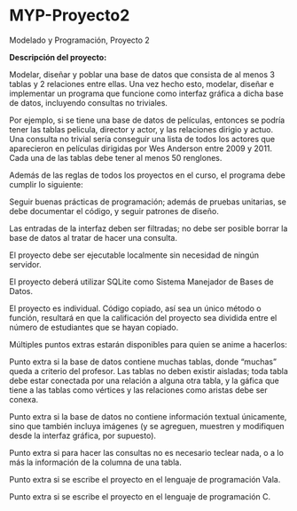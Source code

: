 # MYP-Proyecto2

Modelado y Programación, Proyecto 2

<strong>Descripción del proyecto:</strong>

Modelar, diseñar y poblar una base de datos que consista de al menos 3 tablas y 2 relaciones entre ellas. Una vez hecho esto, modelar, diseñar e implementar un programa que funcione como interfaz gráfica a dicha base de datos, incluyendo consultas no triviales.

Por ejemplo, si se tiene una base de datos de películas, entonces se podría tener las tablas pelicula, director y actor, y las relaciones dirigio y actuo. Una consulta no trivial sería conseguir una lista de todos los actores que aparecieron en películas dirigidas por Wes Anderson entre 2009 y 2011. Cada una de las tablas debe tener al menos 50 renglones.

Además de las reglas de todos los proyectos en el curso, el programa debe cumplir lo siguiente:

Seguir buenas prácticas de programación; además de pruebas unitarias, se debe documentar el código, y seguir patrones de diseño.

Las entradas de la interfaz deben ser filtradas; no debe ser posible borrar la base de datos al tratar de hacer una consulta.

El proyecto debe ser ejecutable localmente sin necesidad de ningún servidor.

El proyecto deberá utilizar SQLite como Sistema Manejador de Bases de Datos.

El proyecto es individual. Código copiado, así sea un único método o función, resultará en que la calificación del proyecto sea dividida entre el número de estudiantes que se hayan copiado.

Múltiples puntos extras estarán disponibles para quien se anime a hacerlos:

Punto extra si la base de datos contiene muchas tablas, donde “muchas” queda a criterio del profesor. Las tablas no deben existir aisladas; toda tabla debe estar conectada por una relación a alguna otra tabla, y la gáfica que tiene a las tablas como vértices y las relaciones como aristas debe ser conexa.

Punto extra si la base de datos no contiene información textual únicamente, sino que también incluya imágenes (y se agreguen, muestren y modifiquen desde la interfaz gráfica, por supuesto).

Punto extra si para hacer las consultas no es necesario teclear nada, o a lo más la información de la columna de una tabla.

Punto extra si se escribe el proyecto en el lenguaje de programación Vala.

Punto extra si se escribe el proyecto en el lenguaje de programación C.
